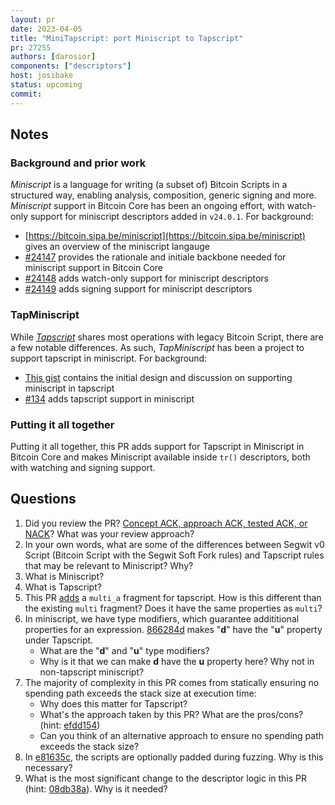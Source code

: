 ```yaml
---
layout: pr
date: 2023-04-05
title: "MiniTapscript: port Miniscript to Tapscript"
pr: 27255
authors: [darosior]
components: ["descriptors"]
host: josibake
status: upcoming
commit:
---
```


## Notes

### Background and prior work

_Miniscript_ is a language for writing (a subset of) Bitcoin Scripts in a structured way, enabling analysis, composition, generic signing and more. _Miniscript_ support in Bitcoin Core has been an ongoing effort, with watch-only support for miniscript descriptors added in `v24.0.1`. For background:

* [https://bitcoin.sipa.be/miniscript](https://bitcoin.sipa.be/miniscript) gives an overview of the miniscript langauge
* [#24147](https://github.com/bitcoin/bitcoin/pull/24147) provides the rationale and initiale backbone needed for miniscript support in Bitcoin Core
* [#24148](https://github.com/bitcoin/bitcoin/pull/24148) adds watch-only support for miniscript descriptors
* [#24149](https://github.com/bitcoin/bitcoin/pull/24149) adds signing support for miniscript descriptors

### TapMiniscript

While [_Tapscript_](https://github.com/bitcoin/bips/blob/master/bip-0342.mediawiki) shares most operations with legacy Bitcoin Script, there are a few notable differences. As such, _TapMiniscript_ has been a project to support tapscript in miniscript. For background:

* [This gist](https://gist.github.com/sipa/06c5c844df155d4e5044c2c8cac9c05e) contains the initial design and discussion on supporting miniscript in tapscript
* [#134](https://github.com/sipa/miniscript/pull/134/) adds tapscript support in miniscript

### Putting it all together

Putting it all together, this PR adds support for Tapscript in Miniscript in Bitcoin Core and makes Miniscript available inside `tr()` descriptors, both with watching and signing support.

## Questions

1. Did you review the PR? [Concept ACK, approach ACK, tested ACK, or NACK](https://github.com/bitcoin/bitcoin/blob/master/CONTRIBUTING.md#peer-review)? What was your review approach?
1. In your own words, what are some of the differences between Segwit v0 Script (Bitcoin Script with the Segwit Soft Fork rules) and Tapscript rules that may be relevant to Miniscript? Why?
1. What is Miniscript?
1. What is Tapscript?
1. This PR [adds](https://github.com/bitcoin/bitcoin/pull/27255/commits/c0ba8ebbf6369b37b645165bb5cd638fc7eee67f) a `multi_a` fragment for tapscript. How is this different than the existing `multi` fragment? Does it have the same properties as `multi`?
1. In miniscript, we have type modifiers, which guarantee addititional properties for an expression. [866284d](https://github.com/bitcoin/bitcoin/pull/27255/commits/866284d007993551f681809d9e48175a3b0fe0c1) makes "**d**" have the "**u**" property under Tapscript.
	* What are the "**d**" and "**u**" type modifiers?
	* Why is it that we can make **d** have the **u** property here? Why not in non-tapscript miniscript?
1. The majority of complexity in this PR comes from statically ensuring no spending path exceeds the stack size at execution time:
	* Why does this matter for Tapscript?
	* What's the approach taken by this PR? What are the pros/cons? (hint: [efdd154](https://github.com/bitcoin/bitcoin/pull/27255/commits/efdd1543597aff49c56a1abaa75b574be3b330db))
	* Can you think of an alternative approach to ensure no spending path exceeds the stack size?
1. In [e81635c](https://github.com/bitcoin/bitcoin/pull/27255/commits/e81635c39d99a158629544fefd765b3994f3d7c4), the scripts are optionally padded during fuzzing. Why is this necessary?
1. What is the most significant change to the descriptor logic in this PR (hint: [08db38a](https://github.com/bitcoin/bitcoin/pull/27255/commits/08db38aca2fe9169b39507d928c1094be2116ad4)). Why is it needed?


<!-- TODO: After meeting, uncomment and add meeting log between the irc tags
## Meeting Log

{% irc %}
{% endirc %}
-->
